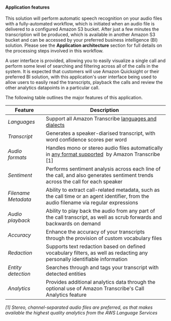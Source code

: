#### Application features 

This solution will perform automatic speech recognition on your audio files with a fully-automated workflow, which is initiated when an audio file is delivered to a configured Amazon S3 bucket. After just a few minutes the transcription will be produced, which is available in another Amazon S3 bucket and can be accessed by your preferred business intelligence (BI) solution. Please see the **Application architecture** section for full details on the processing steps involved in this workflow.

A user interface is provided, allowing you to easily visualize a single call and perform some level of searching and filtering across all of the calls in the system. It is expected that customers will use Amazon Quicksight or their preferred BI solution, with this application's user interface being used to allow users to easily read the transcripts, playback the calls and review the other analytics datapoints in a particular call.

The following table outlines the major features of this application.

| Feature | Description |
| --- | --- |
| _Languages_ | Support all Amazon Transcribe [languages and dialects](https://docs.aws.amazon.com/transcribe/latest/dg/supported-languages.html)  |
| _Transcript_ | Generates a speaker-diarised transcript, with word confidence scores per word |
| _Audio formats_ | Handles mono or stereo audio files automatically in [any format supported](https://docs.aws.amazon.com/transcribe/latest/dg/input.html)  by Amazon Transcribe \[1\] |
| _Sentiment_ | Performs sentiment analysis across each line of the call, and also generates sentiment trends across the call for each speaker |
| _Filename Metadata_ | Ability to extract call-related metadata, such as the call time or an agent identifier, from the audio filename via regular expressions |
| _Audio playback_ | Ability to play back the audio from any part of the call transcript, as well as scrub forwards and backwards on demand |
| _Accuracy_ | Enhance the accuracy of your transcripts through the provision of custom vocabulary files |
| _Redaction_ | Supports text redaction based on defined vocabulary filters, as well as redacting any personally identifiable information |
| _Entity detection_ | Searches through and tags your transcript with detected entities |
| _Analytics_ | Provides additional analytics data through the optional use of Amazon Transcribe's Call Analytics feature |

_\[1\] Stereo, channel-separated audio files are preferred, as that makes available the highest quality analytics from the AWS Language Services_